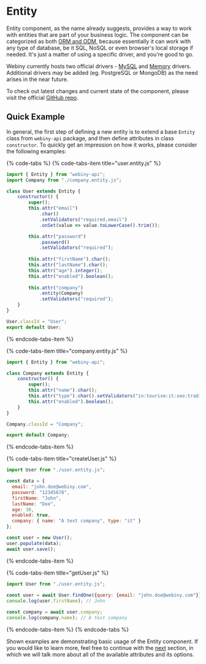 # Entity

Entity component, as the name already suggests, provides a way to work with entities that are part of your business logic. The component can be categorized as both [ORM and ODM](https://en.wikipedia.org/wiki/Object-relational_mapping), because essentially it can work with any type of database, be it SQL, NoSQL or even browser's local storage if needed. It's just a matter of using a specific driver, and you're good to go.

Webiny currently hosts two official drivers - [MySQL](https://github.com/webiny/webiny-js/tree/master/packages-utils/webiny-entity-mysql) and [Memory](https://github.com/webiny/webiny-js/tree/master/packages-utils/webiny-entity-memory) drivers. Additional drivers may be added \(eg. PostgreSQL or MongoDB\) as the need arises in the near future.

To check out latest changes and current state of the component, please visit the official [GitHub repo](https://github.com/Webiny/webiny-js).

## Quick Example

In general, the first step of defining a new entity is to extend a base `Entity` class from `webiny-api` package, and then define attributes in class `constructor`. To quickly get an impression on how it works, please consider the following examples:

{% code-tabs %}
{% code-tabs-item title="user.entity.js" %}
```javascript
import { Entity } from "webiny-api";
import Company from "./company.entity.js";

class User extends Entity {
    constructor() {
        super();
        this.attr("email")
            .char()
            .setValidators("required,email")
            .onSet(value => value.toLowerCase().trim());

        this.attr("password")
            .password()
            .setValidators("required");
            
        this.attr("firstName").char();
        this.attr("lastName").char();
        this.attr("age").integer();
        this.attr("enabled").boolean();
        
        this.attr("company")
            .entity(Company)
            .setValidators("required");
    }
}

User.classId = "User";
export default User;
```
{% endcode-tabs-item %}

{% code-tabs-item title="company.entity.js" %}
```javascript
import { Entity } from "webiny-api";

class Company extends Entity {
    constructor() {
        super();
        this.attr("name").char();
        this.attr("type").char().setValidators("in:tourism:it:seo:trading");
        this.attr("enabled").boolean();
    }
}

Company.classId = "Company";

export default Company;

```
{% endcode-tabs-item %}

{% code-tabs-item title="createUser.js" %}
```javascript
import User from "./user.entity.js";

const data = {
  email: "john.doe@webiny.com",
  password: "12345678",
  firstName: "John",
  lastName: "Doe",
  age: 30,
  enabled: true,
  company: { name: "A test company", type: "it" }
};

const user = new User();
user.populate(data);
await user.save();
```
{% endcode-tabs-item %}

{% code-tabs-item title="getUser.js" %}
```javascript
import User from "./user.entity.js";
​
const user = await User.findOne({query: {email: "john.doe@webiny.com"}});
console.log(user.firstName); // John

const company = await user.company;
console.log(company.name); // A test company
```
{% endcode-tabs-item %}
{% endcode-tabs %}

Shown examples are demonstrating basic usage of the Entity component. If you would like to learn more, feel free to continue with the [next](attributes.md) section, in which we will talk more about all of the available attributes and its options.

